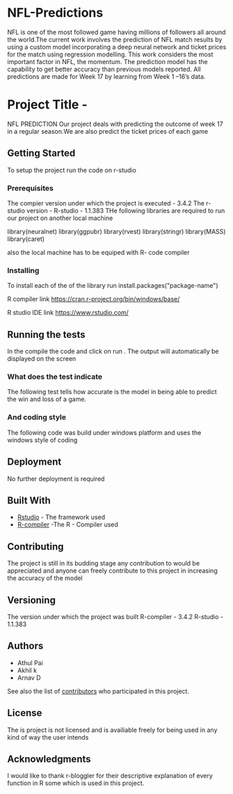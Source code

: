# NFL-Predictions
NFL is one of the most followed game having millions of followers all around the world.The current work involves the prediction of NFL match results by using a custom model incorporating a deep neural network and ticket prices for the match using regression modelling. This work considers the most important factor in NFL, the momentum. The prediction model has the capability to get better accuracy than previous models reported. All predictions are made for Week 17 by learning from Week 1 –16’s data.
# Project Title -
 NFL PREDICTION
 Our project deals with predicting the outcome of week 17 in a regular season.We are also predict the ticket prices of each game

## Getting Started

To setup the project run the code on  r-studio

### Prerequisites

The compier version under which the project is executed - 3.4.2
The r-studio version - R-studio - 1.1.383
THe following libraries are required to run our project on another local machine

library(neuralnet)
library(ggpubr)
library(rvest)
library(stringr)
library(MASS)
library(caret)

also the local machine has to be equiped with R- code compiler
### Installing

To install each of the of the library 
run 
install.packages("package-name")

R compiler link
https://cran.r-project.org/bin/windows/base/

R studio IDE link
https://www.rstudio.com/

## Running the tests

In the compile the code and click on run . The output will automatically be displayed on the screen

### What does the test indicate

The following test tells how  accurate is the model in being able to predict the win and loss of a game.

### And coding style 

The following code was build under windows platform and uses the windows style of coding 

## Deployment

No further deployment is required

## Built With

* [Rstudio](https://www.rstudio.com/) - The framework used
* [R-compiler](https://cran.r-project.org/bin/windows/base/) -The R - Compiler used

## Contributing

The project is still in its budding stage any contribution to would be appreciated and anyone can freely contribute to this project in increasing the accuracy of the model

## Versioning

The version under which the project was built 
R-compiler - 3.4.2
R-studio - 1.1.383

## Authors

* Athul Pai
* Akhil k
* Arnav D

See also the list of [contributors](https://github.com/your/project/contributors) who participated in this project.

## License

The is project is not licensed and is availiable freely for being used in any kind of way the user intends

## Acknowledgments

I would like to thank r-bloggler for their descriptive explanation of every function in R some which is used in
this project.


